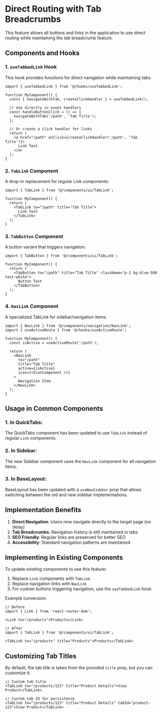 # Direct Routing with Tab Breadcrumbs

This feature allows all buttons and links in the application to use direct routing while maintaining the tab breadcrumb feature.

## Components and Hooks

### 1. `useTabbedLink` Hook

This hook provides functions for direct navigation while maintaining tabs:

```tsx
import { useTabbedLink } from '@/hooks/useTabbedLink';

function MyComponent() {
  const { navigateWithTab, createClickHandler } = useTabbedLink();
  
  // Use directly in event handlers
  const handleButtonClick = () => {
    navigateWithTab('/path', 'Tab Title');
  };
  
  // Or create a click handler for links
  return (
    <a href="/path" onClick={createClickHandler('/path', 'Tab Title')}>
      Link Text
    </a>
  );
}
```

### 2. `TabLink` Component

A drop-in replacement for regular Link components:

```tsx
import { TabLink } from '@/components/ui/TabLink';

function MyComponent() {
  return (
    <TabLink to="/path" title="Tab Title">
      Link Text
    </TabLink>
  );
}
```

### 3. `TabButton` Component

A button variant that triggers navigation:

```tsx
import { TabButton } from '@/components/ui/TabLink';

function MyComponent() {
  return (
    <TabButton to="/path" title="Tab Title" className="p-2 bg-blue-500 text-white">
      Button Text
    </TabButton>
  );
}
```

### 4. `NavLink` Component

A specialized TabLink for sidebar/navigation items:

```tsx
import { NavLink } from '@/components/navigation/NavLink';
import { useActiveRoute } from '@/hooks/useActiveRoute';

function MyComponent() {
  const isActive = useActiveRoute('/path');
  
  return (
    <NavLink 
      to="/path" 
      title="Tab Title" 
      active={isActive}
      icon={<IconComponent />}
    >
      Navigation Item
    </NavLink>
  );
}
```

## Usage in Common Components

### 1. In QuickTabs:

The QuickTabs component has been updated to use `TabLink` instead of regular `Link` components.

### 2. In Sidebar:

The new Sidebar component uses the `NavLink` component for all navigation items.

### 3. In BaseLayout:

BaseLayout has been updated with a `useNewSidebar` prop that allows switching between the old and new sidebar implementations.

## Implementation Benefits

1. **Direct Navigation**: Users now navigate directly to the target page (no delay)
2. **Tab Breadcrumbs**: Navigation history is still maintained in tabs
3. **SEO Friendly**: Regular links are preserved for better SEO
4. **Accessibility**: Standard navigation patterns are maintained

## Implementing in Existing Components

To update existing components to use this feature:

1. Replace `Link` components with `TabLink`
2. Replace navigation links with `NavLink`
3. For custom buttons triggering navigation, use the `useTabbedLink` hook

Example conversion:

```tsx
// Before
import { Link } from 'react-router-dom';

<Link to="/products">Products</Link>

// After
import { TabLink } from '@/components/ui/TabLink';

<TabLink to="/products" title="Products">Products</TabLink>
```

## Customizing Tab Titles

By default, the tab title is taken from the provided `title` prop, but you can customize it:

```tsx
// Custom tab title
<TabLink to="/products/123" title="Product Details">View Product</TabLink>

// Custom tab ID for persistence
<TabLink to="/products/123" title="Product Details" tabId="product-123">View Product</TabLink>
``` 